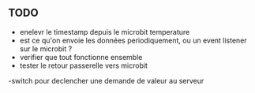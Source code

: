 ## TODO

- enelevr le timestamp depuis le microbit temperature
- est ce qu'on envoie les données periodiquement, ou un event listener sur le microbit ?
- verifier que tout fonctionne ensemble
- tester le retour passerelle vers microbit


-switch pour declencher une demande de valeur au serveur